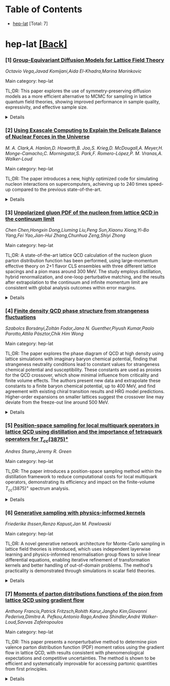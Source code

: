 <div id=toc></div>

# Table of Contents

- [hep-lat](#hep-lat) [Total: 7]


<div id='hep-lat'></div>

# hep-lat [[Back]](#toc)

### [1] [Group-Equivariant Diffusion Models for Lattice Field Theory](https://arxiv.org/abs/2510.26081)
*Octavio Vega,Javad Komijani,Aida El-Khadra,Marina Marinkovic*

Main category: hep-lat

TL;DR: This paper explores the use of symmetry-preserving diffusion models as a more efficient alternative to MCMC for sampling in lattice quantum field theories, showing improved performance in sample quality, expressivity, and effective sample size.


<details>
  <summary>Details</summary>
Motivation: The motivation is to address the inefficiency of MCMC simulations near the critical point in LQFT due to critical slowing down, by proposing an alternative method that maintains or improves upon the quality and efficiency of the samples generated.

Method: The authors develop score networks that are designed to be equivariant under various group transformations relevant to the field theories being studied. These networks are trained using an augmented scheme that enhances the quality of the samples produced.

Result: The results show that the proposed symmetry-aware models outperform generic score networks across several metrics, including sample quality, expressivity, and the effective sample size, particularly in the context of two-dimensional $\phi^4$ and ${\rm U}(1)$ lattice field theories.

Conclusion: The study concludes that symmetry-preserving diffusion models offer a promising approach to overcoming the limitations of MCMC in LQFT, with demonstrated improvements in key aspects of the simulation process.

Abstract: Near the critical point, Markov Chain Monte Carlo (MCMC) simulations of
lattice quantum field theories (LQFT) become increasingly inefficient due to
critical slowing down. In this work, we investigate score-based
symmetry-preserving diffusion models as an alternative strategy to sample
two-dimensional $\phi^4$ and ${\rm U}(1)$ lattice field theories. We develop
score networks that are equivariant to a range of group transformations,
including global $\mathbb{Z}_2$ reflections, local ${\rm U}(1)$ rotations, and
periodic translations $\mathbb{T}$. The score networks are trained using an
augmented training scheme, which significantly improves sample quality in the
simulated field theories. We also demonstrate empirically that our
symmetry-aware models outperform generic score networks in sample quality,
expressivity, and effective sample size.

</details>


### [2] [Using Exascale Computing to Explain the Delicate Balance of Nuclear Forces in the Universe](https://arxiv.org/abs/2510.26313)
*M. A. Clark,A. Hanlon,D. Howarth,B. Joo,S. Krieg,D. McDougall,A. Meyer,H. Monge-Camacho,C. Morningstar,S. Park,F. Romero-López,P. M. Vranas,A. Walker-Loud*

Main category: hep-lat

TL;DR: The paper introduces a new, highly optimized code for simulating nucleon interactions on supercomputers, achieving up to 240 times speed-up compared to the previous state-of-the-art.


<details>
  <summary>Details</summary>
Motivation: To understand the delicate balance of nucleon interaction strength and its impact on the universe's hydrogen content, which is central to our existence, by varying the parameters of nature in simulations.

Method: Development of a new code with advanced physics algorithms and a highly optimized library for CPU-GPU parallel architecture simulations. The code was tested on multiple supercomputers, including El Capitan, for weak and linear scaling performance.

Result: The developed code demonstrated excellent weak scaling and impressive linear scaling, achieving a disruptive speed-up of approximately 240 times over the previous state-of-the-art on several supercomputers.

Conclusion: The introduction of this new code marks a significant advancement in supercomputing, enabling more efficient and faster simulations of nucleon interactions, which are crucial for understanding the development of the universe and nuclear phenomena.

Abstract: The vast majority of visible matter in our universe comes from protons and
neutrons (the nucleons). Nucleon interactions are fundamental to how the
universe developed after the Big Bang and govern all nuclear phenomena. The
subtle balance in how two nucleons interact shapes the universe's hydrogen
content that is central to our existence. Our objective is to compute the
interaction strength while varying the parameters of nature to understand how
delicate this balance is. We developed a new code using sophisticated physics
algorithms and a highly optimized library for simulations on CPU-GPU parallel
architectures. It has excellent weak scaling and impressive linear scaling for
a fixed problem size with increasing number of nodes up to El Capitan's full
$\sim$11,000 nodes. On Alps, El Capitan, Frontier, Jupiter, and Perlmutter
supercomputers we achieve a maximum disruptive speed-up of $\sim$240 times the
previous state-of-the-art, signaling a new era of supercomputing.

</details>


### [3] [Unpolarized gluon PDF of the nucleon from lattice QCD in the continuum limit](https://arxiv.org/abs/2510.26425)
*Chen Chen,Hongxin Dong,Liuming Liu,Peng Sun,Xiaonu Xiong,Yi-Bo Yang,Fei Yao,Jian-Hui Zhang,Chunhua Zeng,Shiyi Zhong*

Main category: hep-lat

TL;DR: A state-of-the-art lattice QCD calculation of the nucleon gluon parton distribution function has been performed, using large-momentum effective theory on 2+1 flavor CLS ensembles with three different lattice spacings and a pion mass around 300 MeV. The study employs distillation, hybrid renormalization, and one-loop perturbative matching, and the results after extrapolation to the continuum and infinite momentum limit are consistent with global analysis outcomes within error margins.


<details>
  <summary>Details</summary>
Motivation: The motivation is to provide a precise lattice Quantum Chromodynamics (QCD) calculation for the nucleon's gluon parton distribution function, which is crucial for understanding the structure of protons and neutrons. By employing advanced techniques, the researchers aim to achieve a high-accuracy result that can be compared with those from global analysis, thereby contributing to the validation and refinement of QCD models.

Method: The method involves the use of large-momentum effective theory in a lattice QCD framework, utilizing 2+1 flavor CLS ensembles with varying lattice spacings and a fixed pion mass. To improve the signal quality, the distillation technique is used. The calculation further incorporates state-of-the-art hybrid renormalization and one-loop perturbative matching, followed by an extrapolation to the continuum and infinite momentum limit.

Result: The result of the lattice QCD calculation for the nucleon's gluon parton distribution function, after applying the necessary renormalization, matching, and extrapolation, is found to be in agreement with the results from global analysis within the associated uncertainties. This indicates a successful implementation of the theoretical and computational methods, and supports the reliability of the lattice QCD approach in this context.

Conclusion: The conclusion is that the state-of-the-art lattice QCD calculations, when combined with large-momentum effective theory and advanced computational techniques, can produce reliable results for the nucleon's gluon parton distribution function. These findings are consistent with global analysis, suggesting that the current lattice QCD methodology is valid and can contribute to a deeper understanding of nucleon structure.

Abstract: We report a state-of-the-art lattice QCD calculation of the nucleon gluon
parton distribution function employing large-momentum effective theory. The
calculation is carried out on the 2+1 flavour CLQCD ensembles with three
lattice spacings a={0.105,0.0897,0.0775} fm and pion mass of approximately 300
MeV, covering nulceon momenta up to 1.97 GeV. Distillation technique is applied
to improve the signal of two-point correlators. We then apply the
state-of-the-art hybrid renormalization and one-loop perturbative matching, and
extrapolate the result to the continuum and infinite momentum limit. Our result
is in agreement with that from global analysis within errors.

</details>


### [4] [Finite density QCD phase structure from strangeness fluctuations](https://arxiv.org/abs/2510.26455)
*Szabolcs Borsányi,Zoltán Fodor,Jana N. Guenther,Piyush Kumar,Paolo Parotto,Attila Pásztor,Chik Him Wong*

Main category: hep-lat

TL;DR: The paper explores the phase diagram of QCD at high density using lattice simulations with imaginary baryon chemical potential, finding that strangeness neutrality conditions lead to constant values for strangeness chemical potential and susceptibility. These constants are used as proxies for the QCD crossover, which show minimal influence from criticality and finite volume effects. The authors present new data and extrapolate these constants to a finite baryon chemical potential, up to 400 MeV, and find agreement with existing chiral transition results and HRG model predictions. Higher-order expansions on smaller lattices suggest the crossover line may deviate from the freeze-out line around 500 MeV.


<details>
  <summary>Details</summary>
Motivation: The motivation is to overcome the complex action problem in lattice QCD simulations at large baryon density, and to map out the QCD phase diagram, particularly the location of the crossover at non-zero baryon chemical potential.

Method: Lattice QCD simulations at imaginary baryon chemical potential, with the imposition of strangeness neutrality. The authors use a Taylor expansion method to extrapolate the strangeness chemical potential and strangeness susceptibility to real, finite baryon chemical potentials, and compare the results with the hadron resonance gas (HRG) model predictions.

Result: The authors find that the strangeness chemical potential and strangeness susceptibility can be used as stable proxies for the QCD crossover, with their values remaining constant at the chiral transition. The continuum limits of these quantities agree well with the chiral transition and HRG model results. Higher-order expansions on a smaller lattice size indicate that the crossover line begins to diverge from the freeze-out line near 500 MeV baryon chemical potential.

Conclusion: The conclusion is that the strangeness neutrality condition leads to robust indicators for the QCD crossover, and that the crossover line may start to separate from the freeze-out line at approximately 500 MeV, aligning with theoretical expectations.

Abstract: Charting the phase diagram of Quantum Chromodynamics (QCD) at large density
is a challenging task due to the complex action problem in lattice simulations.
Through simulations at imaginary baryon chemical potential $\mu_B$ we observe
that, if the strangeness neutrality condition is imposed, both the strangeness
chemical potential $\mu_S/\mu_B$ and the strangeness susceptibility $\chi_2^S$
take on constant values at the chiral transition for varying $\mu_B$. We
present new lattice data to extrapolate contours of constant $\mu_S/\mu_B$ or
$\chi_2^S$ to finite baryon chemical potential. We argue that they are good
proxies for the QCD crossover because, as we show, they are only mildly
influenced by criticality and by finite volume effects. We obtain continuum
limits for these proxies up to $\mu_B = 400$ MeV, through a
next-to-next-to-leading order (N$^2$LO) Taylor expansion based on
large-statistics data on $16^3 \times 8$, $20^3 \times 10$ and $24^3 \times 12$
lattices with our 4HEX improved staggered action. We show that these are in
excellent agreement with existing results for the chiral transition and,
strikingly, also with analogous contours obtained with the hadron resonance gas
(HRG) model. On the $16^3 \times 8$ lattice, we carry out the expansion up to
next-to-next-to-next-to-next-to-leading order (N$^4$LO), and extend the
extrapolation beyond $\mu_B=500$ MeV, again finding perfect agreement with the
HRG model. This suggests that the crossover line constructed from this proxy
starts deviating from the chemical freeze-out line near $\mu_B\approx500$ MeV,
as expected but not yet observed.

</details>


### [5] [Position-space sampling for local multiquark operators in lattice QCD using distillation and the importance of tetraquark operators for $T_{cc}(3875)^+$](https://arxiv.org/abs/2510.26459)
*Andres Stump,Jeremy R. Green*

Main category: hep-lat

TL;DR: The paper introduces a position-space sampling method within the distillation framework to reduce computational costs for local multiquark operators, demonstrating its efficiency and impact on the finite-volume $T_{cc}(3875)^+$ spectrum analysis.


<details>
  <summary>Details</summary>
Motivation: The motivation is to address the high computational cost of using local multiquark operators with four or more (anti)quarks in lattice QCD spectroscopy calculations, particularly when employing the distillation method. The aim is to make the process more efficient by reducing the scaling of the computational cost.

Method: A position-space sampling method is developed within the distillation approach, which performs momentum projection over sparse grids instead of the full spatial lattice, thereby reducing the cost of contractions. This method is applied to single-meson, single-baryon, and local tetraquark operators, and an extended basis including local tetraquark operators is used to study the finite-volume $T_{cc}(3875)^+$ spectrum.

Result: The new method significantly reduces the computational cost and demonstrates efficiency for the types of operators tested. The inclusion of local tetraquark operators in the basis leads to significant shifts in several energy levels of the $T_{cc}(3875)^+$ spectrum, which also affects the $DD^*$ scattering phase shift as analyzed through L"uscher's method.

Conclusion: The position-space sampling method within distillation is an effective approach to decrease the computational expense of working with local multiquark operators. It allows for a more comprehensive operator basis, which can lead to important changes in the spectrum and scattering phase shifts, improving the accuracy and scope of lattice QCD spectroscopy studies.

Abstract: Obtaining hadronic two-point functions is a central step in spectroscopy
calculations in lattice QCD. This requires solving the Dirac equation
repeatedly, which is computationally demanding. The distillation method
addresses this difficulty by using the lowest eigenvectors of the spatial
Laplacian to construct a subspace in which the Dirac operator can be fully
inverted. This approach is efficient for nonlocal operators such as meson-meson
and baryon-baryon operators. However, local multiquark operators with four or
more (anti)quarks are computationally expensive in this framework: the cost of
contractions scales with a high power of the number of Laplacian eigenvectors.
We present a position-space sampling method within distillation that reduces
this cost scaling by performing the momentum projection only over sparse grids
rather than the full spatial lattice. We demonstrate the efficiency of this
unbiased estimator for single-meson, single-baryon and local tetraquark
operators. Using Wilson-clover fermions at the $SU(3)$-flavour-symmetric point,
we apply this method to study the importance of local tetraquark operators for
the finite-volume $T_{cc}(3875)^+$ spectrum. To this end, we extend a large
basis of bilocal $DD^*$ and $D^*D^*$ scattering operators by including local
tetraquark operators. The inclusion of local operators leads to significant
shifts in several energy levels. Finally, we show the effect of these shifts on
the $DD^*$ scattering phase shift from a single-channel $s$-wave L\"uscher
analysis.

</details>


### [6] [Generative sampling with physics-informed kernels](https://arxiv.org/abs/2510.26678)
*Friederike Ihssen,Renzo Kapust,Jan M. Pawlowski*

Main category: hep-lat

TL;DR: A novel generative network architecture for Monte-Carlo sampling in lattice field theories is introduced, which uses independent layerwise learning and physics-informed renormalisation group flows to solve linear differential equations, enabling iterative refinement of transformation kernels and better handling of out-of-domain problems. The method's practicality is demonstrated through simulations in scalar field theories.


<details>
  <summary>Details</summary>
Motivation: The motivation behind this paper is to develop a more efficient and effective generographic network for Monte-Carlo sampling in the context of lattice field theories. The authors aim to improve upon existing methods by introducing an architecture that can handle out-of-domain issues and allow for further optimization through the use of physics-informed principles.

Method: The authors propose a generative network architecture that employs independent layerwise learning and utilizes physics-informed renormalisation group (RG) flows. These RG flows are represented as first-order partial differential equations, which describe the transformation from one layer to the next. By solving these equations, the kernels of the transformations are obtained and can be iteratively refined, allowing for the generation of samples that are consistent with the underlying physics of the system.

Result: The proposed architecture is shown to be practically feasible through its application in scalar field theory simulations. The results indicate that the method can effectively generate samples and has the potential to address out-of-domain problems typically faced by generative models, suggesting that it could lead to improvements in accuracy and efficiency over traditional approaches.

Conclusion: The paper concludes that the new generative network, which leverages physics-informed RG flows and independent layerwise learning, is a promising approach for Monte-Carlo sampling in lattice field theories. It offers a way to tackle out-of-domain challenges and paves the way for further optimization, as evidenced by the successful demonstration in scalar field theory simulations.

Abstract: We construct a generative network for Monte-Carlo sampling in lattice field
theories and beyond, for which the learning of layerwise propagation is done
and optimised independently on each layer. The architecture uses
physics-informed renormalisation group flows that provide access to the
layerwise propagation step from one layer to the next in terms of a simple
first order partial differential equation for the respective renormalisation
group kernel through a given layer. Thus, it transforms the generative task
into that of solving once the set of independent and linear differential
equations for the kernels of the transformation. As these equations are
analytically known, the kernels can be refined iteratively. This allows us to
structurally tackle out-of-domain problems generally encountered in generative
models and opens the path to further optimisation. We illustrate the practical
feasibility of the architecture within simulations in scalar field theories.

</details>


### [7] [Moments of parton distributions functions of the pion from lattice QCD using gradient flow](https://arxiv.org/abs/2510.26738)
*Anthony Francis,Patrick Fritzsch,Rohith Karur,Jangho Kim,Giovanni Pederiva,Dimitra A. Pefkou,Antonio Rago,Andrea Shindler,André Walker-Loud,Savvas Zafeiropoulos*

Main category: hep-lat

TL;DR: This paper presents a nonperturbative method to determine pion valence parton distribution function (PDF) moment ratios using the gradient flow in lattice QCD, with results consistent with phenomenological expectations and competitive uncertainties. The method is shown to be efficient and systematically improvable for accessing partonic quantities from first principles.


<details>
  <summary>Details</summary>
Motivation: The motivation of this paper is to develop and test an efficient and systematically improvable method for determining the pion valence parton distribution function (PDF) moment ratios through the use of the gradient flow in lattice QCD, which can provide insights into partonic quantities from first principles.

Method: The authors employ SU(3) isosymmetric gauge configurations with a pseudoscalar mass close to 411 MeV, using four different lattice spacings and a nonperturbatively improved action. They perform a continuum extrapolation and match the results to the MS-bar scheme at 2 GeV, while also controlling the limit of vanishing flow time.

Result: The results show that the flowed PDF moment ratios exhibit O(a^2) scaling across ensembles and have only mild residual flow-time dependence after continuum extrapolation. The computed ratios are consistent with phenomenological expectations and have statistical uncertainties comparable to modern global fits.

Conclusion: The study concludes that the gradient flow approach provides an efficient and systematically improvable way to access partonic quantities, such as the pion's valence PDFs, and sets the stage for future work targeting lighter pion masses and nucleon structure studies.

Abstract: We present a nonperturbative determination of the pion valence parton
distribution function (PDF) moment ratios $\left\langle x^{n-1} \right\rangle /
\left\langle x \right\rangle$ up to $n=6$, using the gradient flow in lattice
QCD. As a testing ground, we employ SU($3$) isosymmetric gauge configurations
generated by the OpenLat initiative with a pseudoscalar mass of $m_\pi \simeq
411~\text{MeV}$. Our analysis uses four lattice spacings and a
nonperturbatively improved action, enabling full control over the continuum
extrapolation, and the limit of vanishing flow time, $t\to0$. The flowed ratios
exhibit O($a^2$) scaling across the ensembles, and the continuum-extrapolated
results, matched to the $\overline {\text{MS}}$ scheme at $\mu = 2$ GeV using
next-to-next-to-leading order matching coefficients, show only mild residual
flow-time dependence. The resulting ratios, computed with a relatively small
number of configurations, are consistent with phenomenological expectations for
the pion's valence distribution, with statistical uncertainties that are
competitive with modern global fits. These findings demonstrate that the
gradient flow provides an efficient and systematically improvable method to
access partonic quantities from first principles. Future extensions of this
work will target lighter pion masses toward the physical point, and
applications to nucleon structure such as the proton PDFs and the gluon and
sea-quark distributions.

</details>
